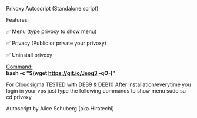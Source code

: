 Privoxy Autoscript (Standalone script)

Features:

✅ Menu (type privoxy to show menu)

✅ Privacy (Public or private your privoxy)

✅ Uninstall privoxy

<u>Command:</u><br>
<b>bash -c "$(wget https://git.io/Jeog3 -qO-)"</b>

For Cloudsigma TESTED with DEB9 & DEB10
After installation/everytime you login in your vps just type the following commands to show menu
sudo su
cd
privoxy

Autoscript by Alice Schuberg (aka Hiratechi)

